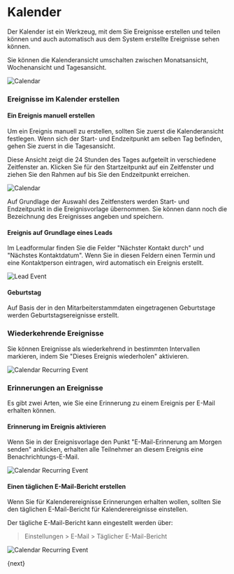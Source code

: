 <!-- add-breadcrumbs -->
# Kalender


Der Kalender ist ein Werkzeug, mit dem Sie Ereignisse erstellen und teilen können und auch automatisch aus dem System erstellte Ereignisse sehen können.

Sie können die Kalenderansicht umschalten zwischen Monatsansicht, Wochenansicht und Tagesansicht.

<img class="screenshot" alt="Calendar" src="{{docs_base_url}}/v12/assets/img/collaboration-tools/calendar-1.png">

### Ereignisse im Kalender erstellen

#### Ein Ereignis manuell erstellen

Um ein Ereignis manuell zu erstellen, sollten Sie zuerst die Kalenderansicht festlegen. Wenn sich der Start- und Endzeitpunkt am selben Tag befinden, gehen Sie zuerst in die Tagesansicht.

Diese Ansicht zeigt die 24 Stunden des Tages aufgeteilt in verschiedene Zeitfenster an. Klicken Sie für den Startzeitpunkt auf ein Zeitfenster und ziehen Sie den Rahmen auf bis Sie den Endzeitpunkt erreichen.

<img class="screenshot" alt="Calendar" src="{{docs_base_url}}/v12/assets/img/collaboration-tools/calendar-2.gif">

Auf Grundlage der Auswahl des Zeitfensters werden Start- und Endzeitpunkt in die Ereignisvorlage übernommen. Sie können dann noch die Bezeichnung des Ereignisses angeben und speichern.

#### Ereignis auf Grundlage eines Leads

Im Leadformular finden Sie die Felder "Nächster Kontakt durch" und "Nächstes Kontaktdatum". Wenn Sie in diesen Feldern einen Termin und eine Kontaktperson eintragen, wird automatisch ein Ereignis erstellt.

<img class="screenshot" alt="Lead Event" src="{{docs_base_url}}/v12/assets/img/collaboration-tools/calendar-3.png">

#### Geburtstag

Auf Basis der in den Mitarbeiterstammdaten eingetragenen Geburtstage werden Geburtstagsereignisse erstellt.

### Wiederkehrende Ereignisse

Sie können Ereignisse als wiederkehrend in bestimmten Intervallen markieren, indem Sie "Dieses Ereignis wiederholen" aktivieren.

<img class="screenshot" alt="Calendar Recurring Event" src="{{docs_base_url}}/v12/assets/img/collaboration-tools/calendar-4.png">

### Erinnerungen an Ereignisse

Es gibt zwei Arten, wie Sie eine Erinnerung zu einem Ereignis per E-Mail erhalten können.

#### Erinnerung im Ereignis aktivieren

Wenn Sie in der Ereignisvorlage den Punkt "E-Mail-Erinnerung am Morgen senden" anklicken, erhalten alle Teilnehmer an diesem Ereignis eine Benachrichtungs-E-Mail.

<img class="screenshot" alt="Calendar Recurring Event" src="{{docs_base_url}}/v12/assets/img/collaboration-tools/calendar-6.png">

#### Einen täglichen E-Mail-Bericht erstellen

Wenn Sie für Kalenderereignisse Erinnerungen erhalten wollen, sollten Sie den täglichen E-Mail-Bericht für Kalenderereignisse einstellen.

Der tägliche E-Mail-Bericht kann eingestellt werden über:

> Einstellungen > E-Mail > Täglicher E-Mail-Bericht

<img class="screenshot" alt="Calendar Recurring Event" src="{{docs_base_url}}/v12/assets/img/collaboration-tools/calender-email-digest.png">

{next}
